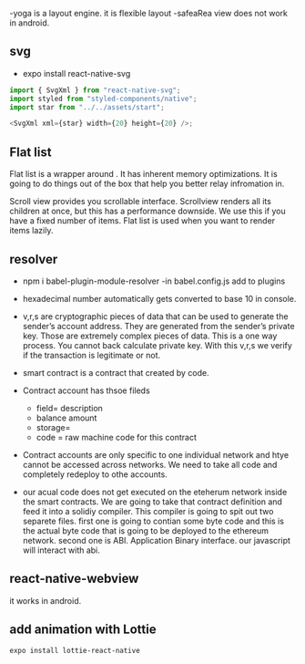 -yoga is a layout engine. it is flexible layout
-safeaRea view does not work in android.

## svg

- expo install react-native-svg

```js
import { SvgXml } from "react-native-svg";
import styled from "styled-components/native";
import star from "../../assets/start";

<SvgXml xml={star} width={20} height={20} />;
```

## Flat list

Flat list is a wrapper around <VirtualizedList>. It has inherent memory optimizations. It is going to do things out of the box that help you better relay infromation in.

Scroll view provides you scrollable interface. Scrollview renders all its children at once, but this has a performance downside. We use this if you have a fixed number of items. Flat list is used when you want to render items lazily.

## resolver

- npm i babel-plugin-module-resolver
  -in babel.config.js add to plugins

- hexadecimal number automatically gets converted to base 10 in console.
- v,r,s are cryptographic pieces of data that can be used to generate the sender’s account address. They are generated from the sender’s private key. Those are extremely complex pieces of data. This is a one way process. You cannot back calculate private key. With this v,r,s we verify if the transaction is legitimate or not.

- smart contract is a contract that created by code.
- Contract account has thsoe fileds
  - field= description
  - balance amount
  - storage=
  - code = raw machine code for this contract
- Contract accounts are only specific to one individual network and htye cannot be accessed across networks. We need to take all code and completely redeploy to othe accounts.
- our acual code does not get executed on the eteherum network inside the smart contracts. We are going to take that contract definition and feed it into a solidiy compiler. This compiler is going to spit out two separete files.
  first one is going to contian some byte code and this is the actual byte code that is going to be deployed to the ethereum network.
  second one is ABI. Application Binary interface. our javascript will interact with abi.

## react-native-webview

it works in android.

## add animation with Lottie

`expo install lottie-react-native`
